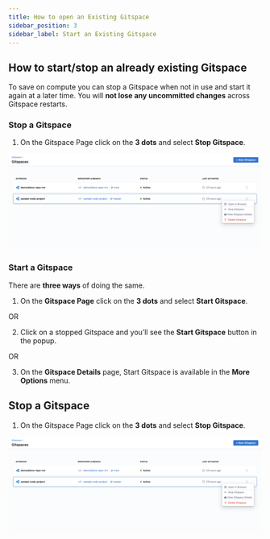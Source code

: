 ```yaml
---
title: How to open an Existing Gitspace
sidebar_position: 3
sidebar_label: Start an Existing Gitspace
---
```


## How to start/stop an already existing Gitspace

To save on compute you can stop a Gitspace when not in use and start it again at a later time. You will **not lose any uncommitted changes** across Gitspace restarts. 

### Stop a Gitspace

1. On the Gitspace Page click on the **3 dots** and select **Stop Gitspace**.

![](./static/three-dots-delete.png)

### Start a Gitspace

There are **three ways** of doing the same. 

1. On the **Gitspace Page** click on the **3 dots** and select **Start Gitspace**.

OR

2. Click on a stopped Gitspace and you’ll see the **Start Gitspace** button in the popup. 

OR

3. On the **Gitspace Details** page, Start Gitspace is available in the **More Options** menu. 


## Stop a Gitspace

1. On the Gitspace Page click on the **3 dots** and select **Stop Gitspace**.

![](./static/three-dots-delete.png)
